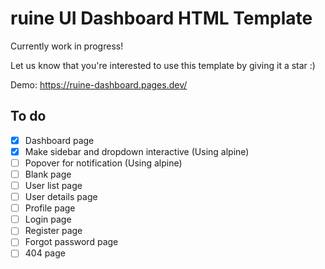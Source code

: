 # ruine UI Dashboard HTML Template

Currently work in progress!

Let us know that you're interested to use this template by giving it a star :)

Demo:
https://ruine-dashboard.pages.dev/

## To do

- [x] Dashboard page
- [x] Make sidebar and dropdown interactive (Using alpine)
- [ ] Popover for notification (Using alpine)
- [ ] Blank page
- [ ] User list page
- [ ] User details page
- [ ] Profile page
- [ ] Login page
- [ ] Register page
- [ ] Forgot password page
- [ ] 404 page
